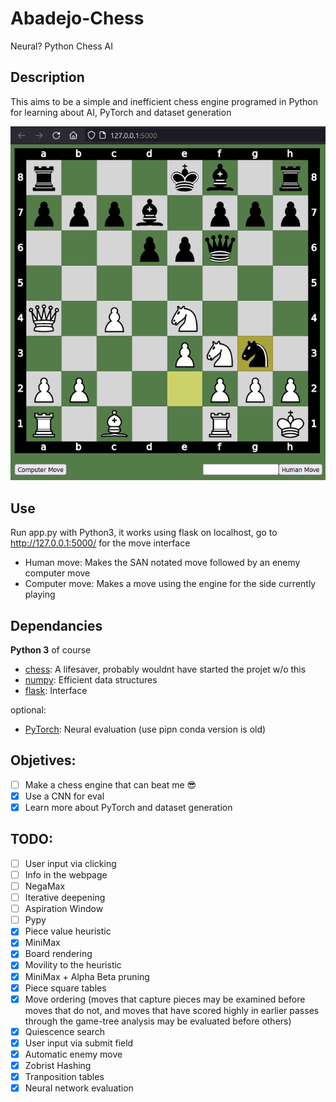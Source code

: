 # Abadejo-Chess
Neural? Python Chess AI

## Description

This aims to be a simple and inefficient chess engine programed in Python for learning about AI, PyTorch and dataset generation

![GUI](./GUI.png)

## Use

Run app.py with Python3, it works using flask on localhost, go to http://127.0.0.1:5000/ for the move interface

- Human move: Makes the SAN notated move followed by an enemy computer move
- Computer move: Makes a move using the engine for the side currently playing


## Dependancies

**Python 3** of course

* [chess](https://pypi.org/project/python-chess/): A lifesaver, probably wouldnt have started the projet w/o this
* [numpy](https://pypi.org/project/numpy/): Efficient data structures
* [flask](https://pypi.org/project/Flask/): Interface
  
optional:
* [PyTorch](https://pypi.org/project/torch/): Neural evaluation (use pipn conda version is old)

## Objetives:

- [ ] Make a chess engine that can beat me :sunglasses:
- [x] Use a CNN for eval
- [x] Learn more about PyTorch and dataset generation

## TODO:

- [ ] User input via clicking
- [ ] Info in the webpage
- [ ] NegaMax
- [ ] Iterative deepening
- [ ] Aspiration Window
- [ ] Pypy
- [x] Piece value heuristic
- [x] MiniMax
- [x] Board rendering
- [x] Movility to the heuristic
- [x] MiniMax + Alpha Beta pruning
- [x] Piece square tables
- [x] Move ordering (moves that capture pieces may be examined before moves that do not, and moves that have scored highly in earlier passes through the game-tree analysis may be evaluated before others)
- [x] Quiescence search
- [x] User input via submit field
- [x] Automatic enemy move
- [x] Zobrist Hashing
- [x] Tranposition tables
- [x] Neural network evaluation
